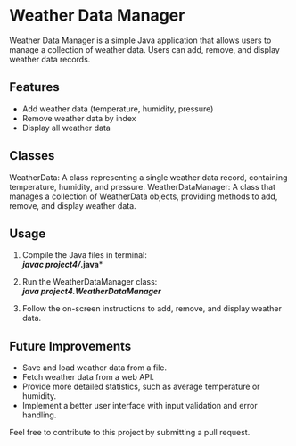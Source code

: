 # Weather Data Manager
Weather Data Manager is a simple Java application that allows users to manage a collection of weather data. Users can add, remove, and display weather data records.

## Features
* Add weather data (temperature, humidity, pressure)
* Remove weather data by index
* Display all weather data

## Classes
WeatherData: A class representing a single weather data record, containing temperature, humidity, and pressure.
WeatherDataManager: A class that manages a collection of WeatherData objects, providing methods to add, remove, and display weather data.

## Usage
1. Compile the Java files in terminal:  
***javac project4/*.java***

2. Run the WeatherDataManager class:  
***java project4.WeatherDataManager***

3. Follow the on-screen instructions to add, remove, and display weather data.

## Future Improvements
* Save and load weather data from a file.
* Fetch weather data from a web API.
* Provide more detailed statistics, such as average temperature or humidity.
* Implement a better user interface with input validation and error handling.

Feel free to contribute to this project by submitting a pull request.
